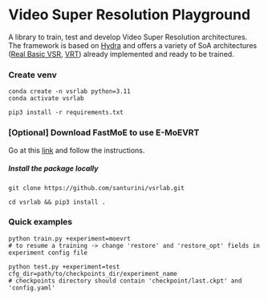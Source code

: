 # Video Super Resolution Playground
A library to train, test and develop Video Super Resolution architectures.
The framework is based on [Hydra](https://github.com/facebookresearch/hydra) and offers a variety of SoA architectures ([Real Basic VSR](https://arxiv.org/abs/2111.12704), [VRT](https://arxiv.org/abs/2201.12288)) already implemented and ready to be trained.

### Create venv
```
conda create -n vsrlab python=3.11
conda activate vsrlab

pip3 install -r requirements.txt
```

### [Optional] Download FastMoE to use E-MoEVRT
Go at this [link](https://github.com/laekov/fastmoe/blob/master/doc/installation-guide.md) and follow the instructions.

##### Install the package locally
```
git clone https://github.com/santurini/vsrlab.git

cd vsrlab && pip3 install .
```

### Quick examples
```
python train.py +experiment=moevrt
# to resume a training -> change 'restore' and 'restore_opt' fields in experiment config file 

python test.py +experiment=test cfg_dir=path/to/checkpoints_dir/experiment_name
# checkpoints directory should contain 'checkpoint/last.ckpt' and 'config.yaml'
```
